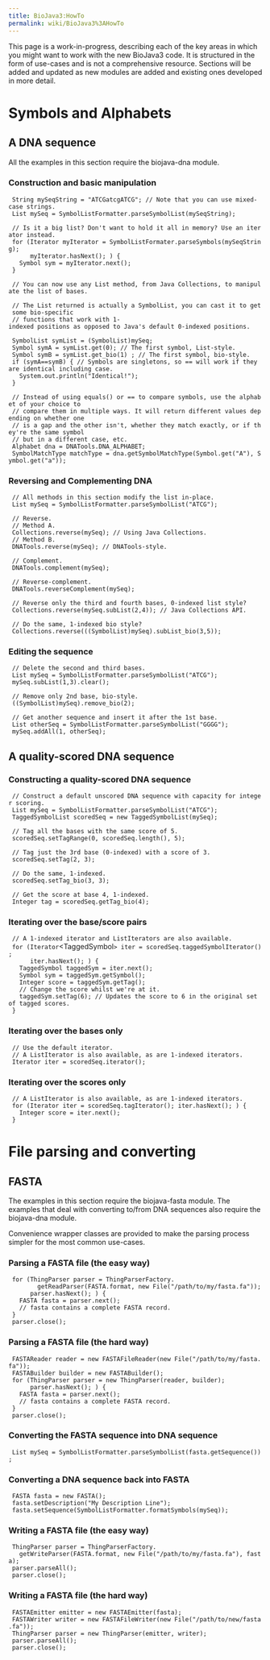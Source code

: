 ```yaml
---
title: BioJava3:HowTo
permalink: wiki/BioJava3%3AHowTo
---
```


This page is a work-in-progress, describing each of the key areas in
which you might want to work with the new BioJava3 code. It is
structured in the form of use-cases and is not a comprehensive resource.
Sections will be added and updated as new modules are added and existing
ones developed in more detail.

Symbols and Alphabets
=====================

A DNA sequence
--------------

All the examples in this section require the biojava-dna module.

### Construction and basic manipulation

` String mySeqString = "ATCGatcgATCG"; // Note that you can use mixed-case strings.`  
` List`<Symbol>` mySeq = SymbolListFormatter.parseSymbolList(mySeqString);`  
` `  
` // Is it a big list? Don't want to hold it all in memory? Use an iterator instead.`  
` for (Iterator`<Symbol>` myIterator = SymbolListFormater.parseSymbols(mySeqString);`  
`      myIterator.hasNext(); ) {`  
`   Symbol sym = myIterator.next();`  
` }`  
`  `  
` // You can now use any List method, from Java Collections, to manipulate the list of bases.`  
` `  
` // The List returned is actually a SymbolList, you can cast it to get some bio-specific`  
` // functions that work with 1-indexed positions as opposed to Java's default 0-indexed positions.`  
` `  
` SymbolList symList = (SymbolList)mySeq;  `  
` Symbol symA = symList.get(0); // The first symbol, List-style.`  
` Symbol symB = symList.get_bio(1) ; // The first symbol, bio-style. `  
` if (symA==symB) { // Symbols are singletons, so == will work if they are identical including case.`  
`   System.out.println("Identical!");`  
` }`  
` `  
` // Instead of using equals() or == to compare symbols, use the alphabet of your choice to`  
` // compare them in multiple ways. It will return different values depending on whether one`  
` // is a gap and the other isn't, whether they match exactly, or if they're the same symbol`  
` // but in a different case, etc.`  
` Alphabet dna = DNATools.DNA_ALPHABET;`  
` SymbolMatchType matchType = dna.getSymbolMatchType(Symbol.get("A"), Symbol.get("a"));`

### Reversing and Complementing DNA

` // All methods in this section modify the list in-place.`  
` List`<Symbol>` mySeq = SymbolListFormatter.parseSymbolList("ATCG");`  
` `  
` // Reverse.`  
` // Method A.`  
` Collections.reverse(mySeq); // Using Java Collections.`  
` // Method B.`  
` DNATools.reverse(mySeq); // DNATools-style.`  
` `  
` // Complement.`  
` DNATools.complement(mySeq);`  
` `  
` // Reverse-complement.`  
` DNATools.reverseComplement(mySeq);`  
`   `  
` // Reverse only the third and fourth bases, 0-indexed list style?`  
` Collections.reverse(mySeq.subList(2,4)); // Java Collections API.`  
`   `  
` // Do the same, 1-indexed bio style?`  
` Collections.reverse(((SymbolList)mySeq).subList_bio(3,5));`

### Editing the sequence

` // Delete the second and third bases.`  
` List`<Symbol>` mySeq = SymbolListFormatter.parseSymbolList("ATCG");`  
` mySeq.subList(1,3).clear();`  
` `  
` // Remove only 2nd base, bio-style.`  
` ((SymbolList)mySeq).remove_bio(2);`  
` `  
` // Get another sequence and insert it after the 1st base.`  
` List`<Symbol>` otherSeq = SymbolListFormatter.parseSymbolList("GGGG");`  
` mySeq.addAll(1, otherSeq);`

A quality-scored DNA sequence
-----------------------------

### Constructing a quality-scored DNA sequence

` // Construct a default unscored DNA sequence with capacity for integer scoring.`  
` List`<Symbol>` mySeq = SymbolListFormatter.parseSymbolList("ATCG");`  
` TaggedSymbolList`<Integer>` scoredSeq = new TaggedSymbolList`<Integer>`(mySeq);`  
` `  
` // Tag all the bases with the same score of 5.`  
` scoredSeq.setTagRange(0, scoredSeq.length(), 5);`  
` `  
` // Tag just the 3rd base (0-indexed) with a score of 3.`  
` scoredSeq.setTag(2, 3);`  
` `  
` // Do the same, 1-indexed.`  
` scoredSeq.setTag_bio(3, 3);`  
` `  
` // Get the score at base 4, 1-indexed.`  
` Integer tag = scoredSeq.getTag_bio(4);`

### Iterating over the base/score pairs

` // A 1-indexed iterator and ListIterators are also available.`  
` for (Iterator`<TaggedSymbol<Integer>`> iter = scoredSeq.taggedSymbolIterator();`  
`      iter.hasNext(); ) {`  
`   TaggedSymbol`<Integer>` taggedSym = iter.next();`  
`   Symbol sym = taggedSym.getSymbol();`  
`   Integer score = taggedSym.getTag();`  
`   // Change the score whilst we're at it.`  
`   taggedSym.setTag(6); // Updates the score to 6 in the original set of tagged scores.`  
` }`

### Iterating over the bases only

` // Use the default iterator.`  
` // A ListIterator is also available, as are 1-indexed iterators.`  
` Iterator`<Symbol>` iter = scoredSeq.iterator();`

### Iterating over the scores only

` // A ListIterator is also available, as are 1-indexed iterators.`  
` for (Iterator`<Integer>` iter = scoredSeq.tagIterator(); iter.hasNext(); ) {`  
`   Integer score = iter.next();`  
` }`

File parsing and converting
===========================

FASTA
-----

The examples in this section require the biojava-fasta module. The
examples that deal with converting to/from DNA sequences also require
the biojava-dna module.

Convenience wrapper classes are provided to make the parsing process
simpler for the most common use-cases.

### Parsing a FASTA file (the easy way)

` for (ThingParser`<FASTA>` parser = ThingParserFactory.`  
`        getReadParser(FASTA.format, new File("/path/to/my/fasta.fa"));`  
`      parser.hasNext(); ) {`  
`   FASTA fasta = parser.next(); `  
`   // fasta contains a complete FASTA record.`  
` }`  
` parser.close();`

### Parsing a FASTA file (the hard way)

` FASTAReader reader = new FASTAFileReader(new File("/path/to/my/fasta.fa"));`  
` FASTABuilder builder = new FASTABuilder();`  
` for (ThingParser`<FASTA>` parser = new ThingParser`<FASTA>`(reader, builder);`  
`      parser.hasNext(); ) {`  
`   FASTA fasta = parser.next(); `  
`   // fasta contains a complete FASTA record.`  
` }`  
` parser.close();`

### Converting the FASTA sequence into DNA sequence

` List`<Symbol>` mySeq = SymbolListFormatter.parseSymbolList(fasta.getSequence());`

### Converting a DNA sequence back into FASTA

` FASTA fasta = new FASTA();`  
` fasta.setDescription("My Description Line");`  
` fasta.setSequence(SymbolListFormatter.formatSymbols(mySeq));`

### Writing a FASTA file (the easy way)

` ThingParser`<FASTA>` parser = ThingParserFactory.`  
`   getWriteParser(FASTA.format, new File("/path/to/my/fasta.fa"), fasta);`  
` parser.parseAll();`  
` parser.close();`

### Writing a FASTA file (the hard way)

` FASTAEmitter emitter = new FASTAEmitter(fasta);`  
` FASTAWriter writer = new FASTAFileWriter(new File("/path/to/new/fasta.fa"));`  
` ThingParser`<FASTA>` parser = new ThingParser`<FASTA>`(emitter, writer);`  
` parser.parseAll();`  
` parser.close();`
